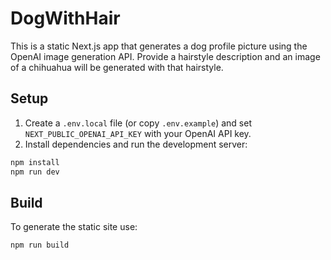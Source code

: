 # DogWithHair

This is a static Next.js app that generates a dog profile picture using the OpenAI image generation API. Provide a hairstyle description and an image of a chihuahua will be generated with that hairstyle.

## Setup

1. Create a `.env.local` file (or copy `.env.example`) and set `NEXT_PUBLIC_OPENAI_API_KEY` with your OpenAI API key.
2. Install dependencies and run the development server:

```bash
npm install
npm run dev
```

## Build

To generate the static site use:

```bash
npm run build
```
